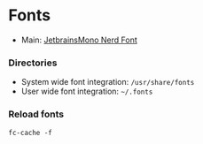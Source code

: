 # Fonts

- Main: [JetbrainsMono Nerd Font](https://github.com/ryanoasis/nerd-fonts/tree/master/patched-fonts/JetBrainsMono)

### Directories

- System wide font integration: `/usr/share/fonts`
- User wide font integration: `~/.fonts`

### Reload fonts
`fc-cache -f`
